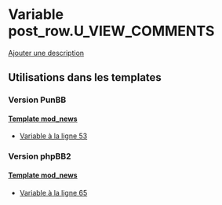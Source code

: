 # Variable post_row.U_VIEW_COMMENTS
[Ajouter une description](https://fa-tvars.appspot.com/var/post_row.U_VIEW_COMMENTS)

## Utilisations dans les templates

### Version PunBB

#### [Template mod_news](punbb/mod_news.md)
* [Variable &agrave; la ligne 53](../punbb/mod_news.tpl#L53)

### Version phpBB2

#### [Template mod_news](subsilver/mod_news.md)
* [Variable &agrave; la ligne 65](../subsilver/mod_news.tpl#L65)